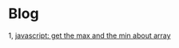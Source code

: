 # Blog

1, [javascript: get the max and the min about array](https://github.com/Dragonet-D/Blog/issues/1)
